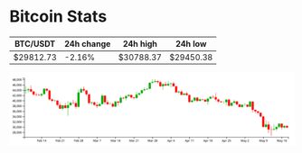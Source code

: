 # Bitcoin Stats

BTC/USDT|24h change|24h high|24h low|
|---|---|---|---|
|$29812.73|-2.16%|$30788.37|$29450.38|

<img src="./chart.svg">
